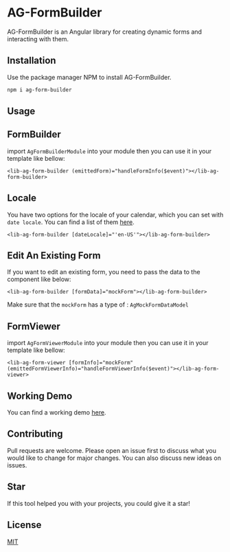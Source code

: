 # AG-FormBuilder

AG-FormBuilder is an Angular library for creating dynamic forms and interacting with them.

## Installation

Use the package manager NPM to install AG-FormBuilder.

```bash
npm i ag-form-builder
```

## Usage

## FormBuilder
import `AgFormBuilderModule` into your module
then you can use it in your template like bellow:

```
<lib-ag-form-builder (emittedForm)="handleFormInfo($event)"></lib-ag-form-builder>
```

## Locale
You have two options for the locale of your calendar, which you can set with `date locale`. You can find a list of them [here](https://www.science.co.il/language/Locale-codes.php).

```
<lib-ag-form-builder [dateLocale]="'en-US'"></lib-ag-form-builder>
```

## Edit An Existing Form

If you want to edit an existing form, you need to pass the data to the component like below:

```
<lib-ag-form-builder [formData]="mockForm"></lib-ag-form-builder>
```

Make sure that the `mockForm` has a type of : `AgMockFormDataModel`

## FormViewer
import `AgFormViewerModule` into your module
then you can use it in your template like bellow:

```
<lib-ag-form-viewer [formInfo]="mockForm" (emittedFormViewerInfo)="handleFormViewerInfo($event)"></lib-ag-form-viewer>
```

## Working Demo

You can find a working demo [here](https://www.ag-form-builder.hmousavi.dev/).

## Contributing

Pull requests are welcome. Please open an issue first to discuss what you would like to change for major changes. You can also discuss new ideas on issues.

## Star

If this tool helped you with your projects, you could give it a star!

## License

[MIT](https://choosealicense.com/licenses/mit/)
